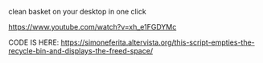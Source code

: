 clean basket on your desktop in one click

https://www.youtube.com/watch?v=xh_e1FGDYMc


CODE IS HERE:
https://simoneferita.altervista.org/this-script-empties-the-recycle-bin-and-displays-the-freed-space/
